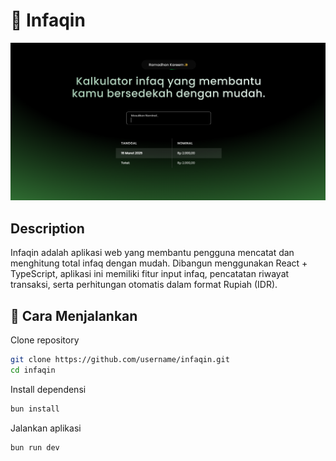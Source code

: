 # 🕌 Infaqin 
![Tangkapan Layar Website Infaqin](/public/infaqin.png)

## Description

Infaqin adalah aplikasi web yang membantu pengguna mencatat dan menghitung total infaq dengan mudah. Dibangun menggunakan React + TypeScript, aplikasi ini memiliki fitur input infaq, pencatatan riwayat transaksi, serta perhitungan otomatis dalam format Rupiah (IDR).

## 📌 Cara Menjalankan
Clone repository

```bash
git clone https://github.com/username/infaqin.git  
cd infaqin  
```

Install dependensi
```bash
bun install    

```   
Jalankan aplikasi
```bash
bun run dev
```   